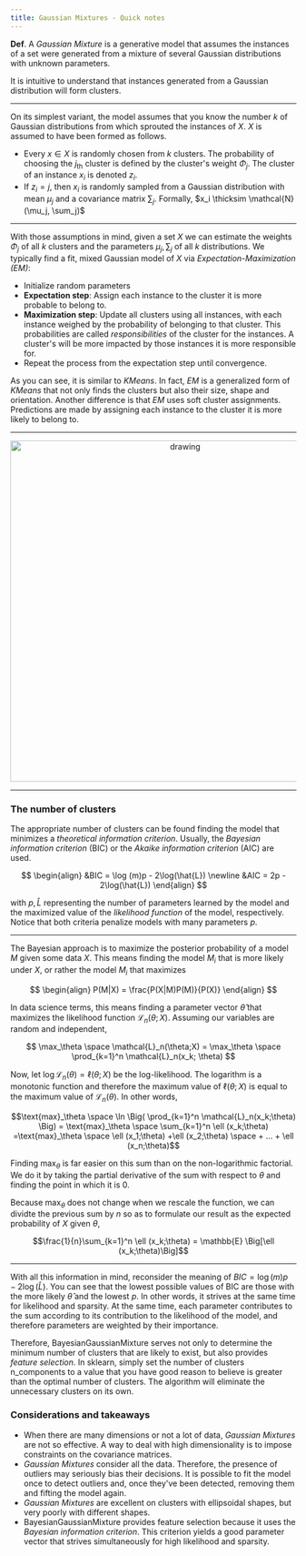 ```yaml
---
title: Gaussian Mixtures - Quick notes
---
```



**Def**. A *Gaussian Mixture* is a generative model that assumes the instances of a set
were generated from a mixture of several Gaussian distributions with unknown
parameters. 

It is intuitive to understand that instances generated from a Gaussian
distribution will form clusters.

-----

On its simplest variant, the model assumes that you know the number $k$ of
Gaussian distributions from which sprouted the instances of $X$. $X$ is assumed
to have been formed as follows.

- Every $x \in X$ is randomly chosen from $k$ clusters. The probability of
  choosing the $j_{\text{th}}$ cluster is defined by the cluster's weight
  $\Phi_j$. The cluster of an instance $x_i$ is denoted $z_i$.
- If $z_i = j$, then $x_i$ is randomly sampled from a Gaussian distribution with
  mean $\mu_j$ and a covariance matrix $\sum_j$. Formally,  $x_i \thicksim
  \mathcal{N}(\mu_j, \sum_j)$

--------

With those assumptions in mind, given a set $X$ we can estimate the
weights $\Phi_j$ of all $k$ clusters and the parameters $\mu_j, \sum_j$ of all
$k$ distributions. We typically find a fit, mixed Gaussian model of $X$
via *Expectation-Maximization (EM)*:

- Initialize random parameters
- **Expectation step**: Assign each instance to the cluster it is more probable
  to belong to.
- **Maximization step**: Update all clusters using all instances, with each
  instance weighed by the probability of belonging to that cluster. This
  probabilities are called *responsibilities* of the cluster for the instances.
  A cluster's will be more impacted by those instances it is more responsible
  for.
- Repeat the process from the expectation step until convergence.

As you can see, it is similar to *KMeans*. In fact, *EM* is a generalized form
of *KMeans* that not only finds the clusters but also their size, shape and
orientation. Another difference is that *EM* uses soft cluster assignments.
Predictions are made by assigning each instance to the cluster it is more likely
to belong to.
    
----

<center><img
src="https://drive.google.com/uc?id=1kios8laiVBPpx6Uz7rI7Bu6k6SS9wj3Y"
alt="drawing" width="600"/>
</center>

----

### The number of clusters

The appropriate number of clusters can be found finding the model that minimizes a *theoretical information criterion*. Usually, the *Bayesian information criterion* (BIC) or the *Akaike information criterion* (AIC) are used.

$$
\begin{align}
&BIC = \log (m)p - 2\log(\hat{L}) \newline
&AIC = 2p - 2\log(\hat{L}) 
\end{align}
$$

with $p, \hat{L}$ representing the number of parameters learned by the model and the maximized value of the *likelihood function* of the model, respectively. Notice that both criteria penalize models with many parameters $p$.

------------

The Bayesian approach is to maximize the posterior probability of a model $M$
given some data $X$. This means finding the model $M_i$ that is more likely
under $X$, or rather the model $M_i$ that maximizes 

$$
\begin{align}
P(M|X) = \frac{P(X|M)P(M)}{P(X)}
\end{align}
$$

In data science terms, this means finding a parameter vector $\hat{\theta}$
that maximizes the likelihood function $\mathcal{L}_n(\theta;X)$. Assuming our
variables are random and independent,

$$
\max_\theta \space \mathcal{L}_n(\theta;X) = \max_\theta \space
\prod_{k=1}^n \mathcal{L}_n(x_k; \theta)
$$ 

Now, let $\log \mathcal{L}_n(\theta) = \ell (\theta; X)$ be the
log-likelihood. The logarithm is a monotonic function and therefore the maximum
value of $\ell (\theta; X)$ is equal to the maximum value of
$\mathcal{L}_n(\theta)$. In other words,

$$\text{max}_\theta \space \ln \Big( \prod_{k=1}^n \mathcal{L}_n(x_k;\theta)
\Big) = \text{max}_\theta \space \sum_{k=1}^n \ell (x_k;\theta)
=\text{max}_\theta \space \ell (x_1;\theta) +\ell (x_2;\theta) \space + ... +
\ell (x_n;\theta)$$

Finding $\text{max}_\theta$ is far easier on this sum than on
the non-logarithmic factorial. We do it by taking the partial derivative of
the sum with respect to $\theta$ and finding the point in which it is $0$. 

Because $\text{max}_\theta$ does not change when we rescale the function, we
can dividte the previous sum by $n$ so as to formulate our result as the
expected probability of $X$ given $\theta$,

$$\frac{1}{n}\sum_{k=1}^n \ell (x_k;\theta) = \mathbb{E} \Big[\ell
(x_k;\theta)\Big]$$


-------------

With all this information in mind, reconsider the meaning of $BIC = \log (m)p -
2\log(\hat{L})$. You can see that the lowest possible values of BIC are those
with the more likely $\hat{\theta}$ and the lowest $p$. In other words, it
strives at the same time for likelihood and sparsity. At the same time, each
parameter contributes to the sum according to its contribution to the likelihood
of the model, and therefore parameters are weighted by their importance.

Therefore, $\text{BayesianGaussianMixture}$ serves not only to determine the
minimum number of clusters that are likely to exist, but also provides *feature
selection*. In $\text{sklearn}$, simply set the number of clusters
$\text{n\_components}$ to a value that you have good reason to believe is greater
than the optimal number of clusters. The algorithm will eliminate the
unnecessary clusters on its own.


### Considerations and takeaways

- When there are many dimensions or not a lot of data, *Gaussian Mixtures* are
  not so effective. A way to deal with high dimensionality is to impose
  constraints on the covariance matrices.
- *Gaussian Mixtures* consider all the data. Therefore, the presence of outliers
  may seriously bias their decisions. It is possible to fit the model once to
  detect outliers and, once they've been detected, removing them and fifting the
  model again.
- *Gaussian Mixtures* are excellent on clusters with ellipsoidal shapes, but
  very poorly with different shapes.
- $\text{BayesianGaussianMixture}$ provides feature selection because it uses
  the *Bayesian information criterion*. This criterion yields a good parameter
  vector that strives simultaneously for high likelihood and sparsity.
